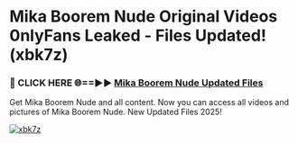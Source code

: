 # Mika Boorem Nude Original Videos 0nlyFans Leaked - Files Updated! (xbk7z)

<h3>🔴 CLICK HERE 🌐==►► <a href="https://tinyurl.com/yrmya6cz" rel="nofollow">Mika Boorem Nude Updated Files</a></h3>

Get Mika Boorem Nude and all content. Now you can access all videos and pictures of Mika Boorem Nude. New Updated Files 2025!

[![xbk7z](https://i.imgur.com/FMdXYCs.gif)](https://tinyurl.com/yrmya6cz)
